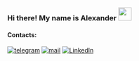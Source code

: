 ### Hi there! My name is Alexander <img src="https://github.com/TheDudeThatCode/TheDudeThatCode/blob/master/Assets/Hi.gif" width="30px">

#### Contacts:
[![telegram](https://img.shields.io/static/v1?style=flat-square&message=telegram&color=26A5E4&logo=Telegram&logoColor=FFFFFF&label=)](https://t.me/simatheone)
[![mail](https://img.shields.io/badge/gmail-c14438?style=flat-square&message=gmail&logo=Gmail&logoColor=white&link=mailto:alexandersv686@gmail.com)](mailto:alexandersv686@gmail.com)
[![Linkedln](https://img.shields.io/badge/linkedin-0077B5?style=flat-square&logo=linkedin&logoColor=white)](https://www.linkedin.com/in/sviridov-ak-dev/)
